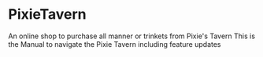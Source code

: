 # PixieTavern
An online shop to purchase all manner or trinkets from Pixie's Tavern
This is the Manual to navigate the Pixie Tavern including feature updates

